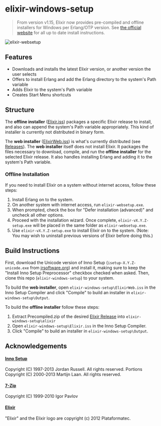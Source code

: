# elixir-windows-setup

> From version v1.15, Elixir now provides pre-compiled and offline installers for Windows per Erlang/OTP version. See [the official website](https://elixir-lang.org/) for all up to date install instructions.

![elixir-websetup](assets/screenshot.png)

## Features

* Downloads and installs the latest Elixir version, or another version the user selects
* Offers to install Erlang and add the Erlang directory to the system's Path variable
* Adds Elixir to the system's Path variable
* Creates Start Menu shortcuts

## Structure

The **offline installer** ([Elixir.iss](Elixir.iss)) packages a specific Elixir release to install, and also can append the system's Path variable appropriately.  This kind of installer is currently not distributed in binary form.

The **web installer** ([ElixirWeb.iss](ElixirWeb.iss)) is what's currently distributed (see [Releases](https://github.com/chyndman/elixir-windows-setup/releases)). The **web installer** itself does not install Elixir.  It packages the files necessary to download, compile, and run the **offline installer** for the selected Elixir release.  It also handles installing Erlang and adding it to the system's Path variable.

### Offline Installation

If you need to install Elixir on a system without internet access, follow these steps:

1. Install Erlang on to the system.
2. On another system with internet access, run `elixir-websetup.exe`.
3. When prompted, check the box for "Defer installation (advanced)" and uncheck all other options.
4. Proceed with the installation wizard.  Once complete, `elixir-vX.Y.Z-setup.exe` will be placed in the same folder as `elixir-websetup.exe`.
5. Use `elixir-vX.Y.Z-setup.exe` to install Elixir on to the system.  (Note: You may wish to uninstall previous versions of Elixir before doing this.)

## Build Instructions

First, download the Unicode version of Inno Setup (`isetup-X.Y.Z-unicode.exe` from [jrsoftware.org](http://www.jrsoftware.org/isdl.php#stable)) and install it, making sure to keep the "Install Inno Setup Preprocessor" checkbox checked when asked.  Then, clone this repo (`elixir-windows-setup`) to your system.

To build the **web installer**, open `elixir-windows-setup\ElixirWeb.iss` in the Inno Setup Compiler and click "Compile" to build an installer in `elixir-windows-setup\Output`.

To build the **offline installer** follow these steps:

1. Extract Precompiled.zip of the desired [Elixir Release](https://github.com/elixir-lang/elixir/releases/) into `elixir-windows-setup\elixir`
2. Open `elixir-windows-setup\Elixir.iss` in the Inno Setup Compiler.
3. Click "Compile" to build an installer in `elixir-windows-setup\Output`.

## Acknowledgements

#### [Inno Setup](http://www.jrsoftware.org/isinfo.php)
Copyright (C) 1997-2013 Jordan Russell. All rights reserved.
Portions Copyright (C) 2000-2013 Martijn Laan. All rights reserved.

#### [7-Zip](http://www.7-zip.org/)
Copyright (C) 1999-2010 Igor Pavlov

#### [Elixir](http://elixir-lang.org/)
"Elixir" and the Elixir logo are copyright (c) 2012 Plataformatec.
